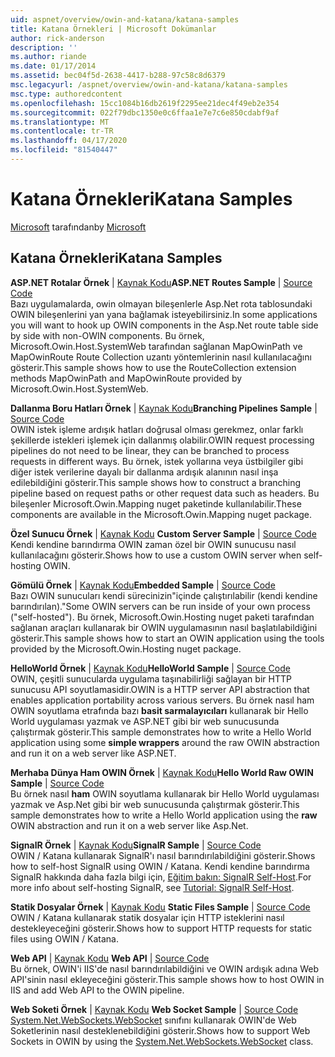 ```yaml
---
uid: aspnet/overview/owin-and-katana/katana-samples
title: Katana Örnekleri | Microsoft Dokümanlar
author: rick-anderson
description: ''
ms.author: riande
ms.date: 01/17/2014
ms.assetid: bec04f5d-2638-4417-b288-97c58c8d6379
msc.legacyurl: /aspnet/overview/owin-and-katana/katana-samples
msc.type: authoredcontent
ms.openlocfilehash: 15cc1084b16db2619f2295ee21dec4f49eb2e354
ms.sourcegitcommit: 022f79dbc1350e0c6ffaa1e7e7c6e850cdabf9af
ms.translationtype: MT
ms.contentlocale: tr-TR
ms.lasthandoff: 04/17/2020
ms.locfileid: "81540447"
---
```

# <a name="katana-samples"></a><span data-ttu-id="4fdb8-102">Katana Örnekleri</span><span class="sxs-lookup"><span data-stu-id="4fdb8-102">Katana Samples</span></span>

<span data-ttu-id="4fdb8-103">[Microsoft](https://github.com/microsoft) tarafından</span><span class="sxs-lookup"><span data-stu-id="4fdb8-103">by [Microsoft](https://github.com/microsoft)</span></span>

## <a name="katana-samples"></a><span data-ttu-id="4fdb8-104">Katana Örnekleri</span><span class="sxs-lookup"><span data-stu-id="4fdb8-104">Katana Samples</span></span>

<span data-ttu-id="4fdb8-105">**ASP.NET Rotalar Örnek** | [Kaynak Kodu](https://github.com/aspnet/samples/tree/master/samples/aspnet/Katana/AspNetRoutes)</span><span class="sxs-lookup"><span data-stu-id="4fdb8-105">**ASP.NET Routes Sample** | [Source Code](https://github.com/aspnet/samples/tree/master/samples/aspnet/Katana/AspNetRoutes)</span></span>  
<span data-ttu-id="4fdb8-106">Bazı uygulamalarda, owin olmayan bileşenlerle Asp.Net rota tablosundaki OWIN bileşenlerini yan yana bağlamak isteyebilirsiniz.</span><span class="sxs-lookup"><span data-stu-id="4fdb8-106">In some applications you will want to hook up OWIN components in the Asp.Net route table side by side with non-OWIN components.</span></span> <span data-ttu-id="4fdb8-107">Bu örnek, Microsoft.Owin.Host.SystemWeb tarafından sağlanan MapOwinPath ve MapOwinRoute Route Collection uzantı yöntemlerinin nasıl kullanılacağını gösterir.</span><span class="sxs-lookup"><span data-stu-id="4fdb8-107">This sample shows how to use the RouteCollection extension methods MapOwinPath and MapOwinRoute provided by Microsoft.Owin.Host.SystemWeb.</span></span>

<span data-ttu-id="4fdb8-108">**Dallanma Boru Hatları Örnek** | [Kaynak Kodu](https://github.com/aspnet/samples/tree/master/samples/aspnet/Katana/BranchingPipelines)</span><span class="sxs-lookup"><span data-stu-id="4fdb8-108">**Branching Pipelines Sample** | [Source Code](https://github.com/aspnet/samples/tree/master/samples/aspnet/Katana/BranchingPipelines)</span></span>  
<span data-ttu-id="4fdb8-109">OWIN istek işleme ardışık hatları doğrusal olması gerekmez, onlar farklı şekillerde istekleri işlemek için dallanmış olabilir.</span><span class="sxs-lookup"><span data-stu-id="4fdb8-109">OWIN request processing pipelines do not need to be linear, they can be branched to process requests in different ways.</span></span> <span data-ttu-id="4fdb8-110">Bu örnek, istek yollarına veya üstbilgiler gibi diğer istek verilerine dayalı bir dallanma ardışık alanının nasıl inşa edilebildiğini gösterir.</span><span class="sxs-lookup"><span data-stu-id="4fdb8-110">This sample shows how to construct a branching pipeline based on request paths or other request data such as headers.</span></span> <span data-ttu-id="4fdb8-111">Bu bileşenler Microsoft.Owin.Mapping nuget paketinde kullanılabilir.</span><span class="sxs-lookup"><span data-stu-id="4fdb8-111">These components are available in the Microsoft.Owin.Mapping nuget package.</span></span>

<span data-ttu-id="4fdb8-112">**Özel Sunucu Örnek** | [Kaynak Kodu](https://github.com/aspnet/samples/tree/master/samples/aspnet/Katana/CustomServer) </span><span class="sxs-lookup"><span data-stu-id="4fdb8-112">**Custom Server Sample** | [Source Code](https://github.com/aspnet/samples/tree/master/samples/aspnet/Katana/CustomServer) </span></span>  
<span data-ttu-id="4fdb8-113">Kendi kendine barındırma OWIN zaman özel bir OWIN sunucusu nasıl kullanılacağını gösterir.</span><span class="sxs-lookup"><span data-stu-id="4fdb8-113">Shows how to use a custom OWIN server when self-hosting OWIN.</span></span>

<span data-ttu-id="4fdb8-114">**Gömülü Örnek** | [Kaynak Kodu](https://github.com/aspnet/samples/tree/master/samples/aspnet/Katana/Embedded)</span><span class="sxs-lookup"><span data-stu-id="4fdb8-114">**Embedded Sample** | [Source Code](https://github.com/aspnet/samples/tree/master/samples/aspnet/Katana/Embedded)</span></span>  
<span data-ttu-id="4fdb8-115">Bazı OWIN sunucuları kendi sürecinizin&quot;içinde çalıştırılabilir (kendi kendine barındırılan).&quot;</span><span class="sxs-lookup"><span data-stu-id="4fdb8-115">Some OWIN servers can be run inside of your own process (&quot;self-hosted&quot;).</span></span> <span data-ttu-id="4fdb8-116">Bu örnek, Microsoft.Owin.Hosting nuget paketi tarafından sağlanan araçları kullanarak bir OWIN uygulamasının nasıl başlatılabildiğini gösterir.</span><span class="sxs-lookup"><span data-stu-id="4fdb8-116">This sample shows how to start an OWIN application using the tools provided by the Microsoft.Owin.Hosting nuget package.</span></span>

<span data-ttu-id="4fdb8-117">**HelloWorld Örnek** | [Kaynak Kodu](https://github.com/aspnet/samples/tree/master/samples/aspnet/Katana/HelloWorld)</span><span class="sxs-lookup"><span data-stu-id="4fdb8-117">**HelloWorld Sample** | [Source Code](https://github.com/aspnet/samples/tree/master/samples/aspnet/Katana/HelloWorld)</span></span>  
<span data-ttu-id="4fdb8-118">OWIN, çeşitli sunucularda uygulama taşınabilirliği sağlayan bir HTTP sunucusu API soyutlamasidir.</span><span class="sxs-lookup"><span data-stu-id="4fdb8-118">OWIN is a HTTP server API abstraction that enables application portability across various servers.</span></span> <span data-ttu-id="4fdb8-119">Bu örnek nasıl ham OWIN soyutlama etrafında bazı **basit sarmalayıcıları** kullanarak bir Hello World uygulaması yazmak ve ASP.NET gibi bir web sunucusunda çalıştırmak gösterir.</span><span class="sxs-lookup"><span data-stu-id="4fdb8-119">This sample demonstrates how to write a Hello World application using some **simple wrappers** around the raw OWIN abstraction and run it on a web server like ASP.NET.</span></span>

<span data-ttu-id="4fdb8-120">**Merhaba Dünya Ham OWIN Örnek** | [Kaynak Kodu](https://github.com/aspnet/samples/tree/master/samples/aspnet/Katana/HelloWorldRawOwin)</span><span class="sxs-lookup"><span data-stu-id="4fdb8-120">**Hello World Raw OWIN Sample** | [Source Code](https://github.com/aspnet/samples/tree/master/samples/aspnet/Katana/HelloWorldRawOwin)</span></span>  
<span data-ttu-id="4fdb8-121">Bu örnek nasıl **ham** OWIN soyutlama kullanarak bir Hello World uygulaması yazmak ve Asp.Net gibi bir web sunucusunda çalıştırmak gösterir.</span><span class="sxs-lookup"><span data-stu-id="4fdb8-121">This sample demonstrates how to write a Hello World application using the **raw** OWIN abstraction and run it on a web server like Asp.Net.</span></span>

<span data-ttu-id="4fdb8-122">**SignalR Örnek** | [Kaynak Kodu](https://github.com/aspnet/samples/tree/master/samples/aspnet/Katana/SignalR)</span><span class="sxs-lookup"><span data-stu-id="4fdb8-122">**SignalR Sample** | [Source Code](https://github.com/aspnet/samples/tree/master/samples/aspnet/Katana/SignalR)</span></span>  
<span data-ttu-id="4fdb8-123">OWIN / Katana kullanarak SignalR'ı nasıl barındırılabildiğini gösterir.</span><span class="sxs-lookup"><span data-stu-id="4fdb8-123">Shows how to self-host SignalR using OWIN / Katana.</span></span> <span data-ttu-id="4fdb8-124">Kendi kendine barındırma SignalR hakkında daha fazla bilgi için, [Eğitim bakın: SignalR Self-Host](../../../signalr/overview/deployment/tutorial-signalr-self-host.md).</span><span class="sxs-lookup"><span data-stu-id="4fdb8-124">For more info about self-hosting SignalR, see [Tutorial: SignalR Self-Host](../../../signalr/overview/deployment/tutorial-signalr-self-host.md).</span></span>

<span data-ttu-id="4fdb8-125">**Statik Dosyalar Örnek** | [Kaynak Kodu](https://github.com/aspnet/samples/tree/master/samples/aspnet/Katana/StaticFilesSample) </span><span class="sxs-lookup"><span data-stu-id="4fdb8-125">**Static Files Sample** | [Source Code](https://github.com/aspnet/samples/tree/master/samples/aspnet/Katana/StaticFilesSample) </span></span>  
<span data-ttu-id="4fdb8-126">OWIN / Katana kullanarak statik dosyalar için HTTP isteklerini nasıl destekleyeceğini gösterir.</span><span class="sxs-lookup"><span data-stu-id="4fdb8-126">Shows how to support HTTP requests for static files using OWIN / Katana.</span></span>

<span data-ttu-id="4fdb8-127">**Web API** | [Kaynak Kodu](https://github.com/aspnet/samples/tree/master/samples/aspnet/Katana/WebApi) </span><span class="sxs-lookup"><span data-stu-id="4fdb8-127">**Web API** | [Source Code](https://github.com/aspnet/samples/tree/master/samples/aspnet/Katana/WebApi) </span></span>  
<span data-ttu-id="4fdb8-128">Bu örnek, OWIN'i IIS'de nasıl barındırılabildiğini ve OWIN ardışık adına Web API'sinin nasıl ekleyeceğini gösterir.</span><span class="sxs-lookup"><span data-stu-id="4fdb8-128">This sample shows how to host OWIN in IIS and add Web API to the OWIN pipeline.</span></span>

<span data-ttu-id="4fdb8-129">**Web Soketi Örnek** | [Kaynak Kodu](https://github.com/aspnet/samples/tree/master/samples/aspnet/Katana/WebSocketSample) </span><span class="sxs-lookup"><span data-stu-id="4fdb8-129">**Web Socket Sample** | [Source Code](https://github.com/aspnet/samples/tree/master/samples/aspnet/Katana/WebSocketSample) </span></span>  
<span data-ttu-id="4fdb8-130">[System.Net.WebSockets.WebSocket](https://msdn.microsoft.com/library/system.net.websockets.websocket(v=vs.110).aspx) sınıfını kullanarak OWIN'de Web Soketlerinin nasıl desteklenebildiğini gösterir.</span><span class="sxs-lookup"><span data-stu-id="4fdb8-130">Shows how to support Web Sockets in OWIN by using the [System.Net.WebSockets.WebSocket](https://msdn.microsoft.com/library/system.net.websockets.websocket(v=vs.110).aspx) class.</span></span>
